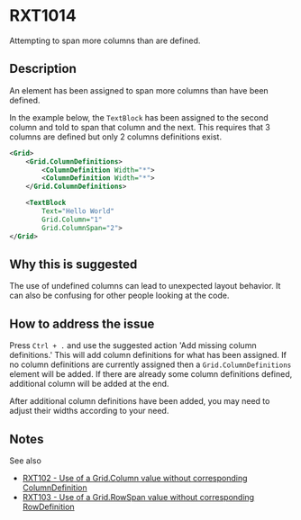 # RXT1014

Attempting to span more columns than are defined.

## Description

An element has been assigned to span more columns than have been defined.

In the example below, the `TextBlock` has been assigned to the second column and told to span that column and the next. This requires that 3 columns are defined but only 2 columns definitions exist.

```xml
<Grid>
    <Grid.ColumnDefinitions>
        <ColumnDefinition Width="*">
        <ColumnDefinition Width="*">
    </Grid.ColumnDefinitions>

    <TextBlock
        Text="Hello World"
        Grid.Column="1"
        Grid.ColumnSpan="2">
</Grid>
```

## Why this is suggested

The use of undefined columns can lead to unexpected layout behavior.
It can also be confusing for other people looking at the code.

## How to address the issue

Press `Ctrl + .` and use the suggested action 'Add missing column definitions.'
This will add column definitions for what has been assigned.
If no column definitions are currently assigned then a `Grid.ColumnDefinitions` element will be added. If there are already some column definitions defined, additional column will be added at the end.

After additional column definitions have been added, you may need to adjust their widths according to your need.

## Notes

See also

- [RXT102 - Use of a Grid.Column value without corresponding ColumnDefinition](./RXT102.md)
- [RXT103 - Use of a Grid.RowSpan value without corresponding RowDefinition](./RXT103.md)
